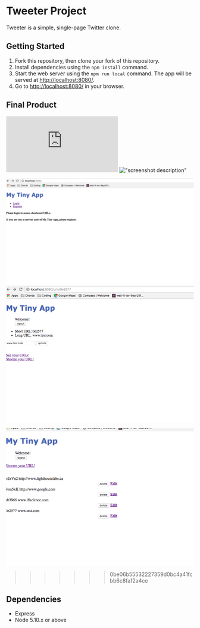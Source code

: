 # Tweeter Project

Tweeter is a simple, single-page Twitter clone.

## Getting Started

1. Fork this repository, then clone your fork of this repository.
2. Install dependencies using the `npm install` command.
3. Start the web server using the `npm run local` command. The app will be served at <http://localhost:8080/>.
4. Go to <http://localhost:8080/> in your browser.


## Final Product
![Login page](https://github.com/camueljackson/TinyApp-2/blob/master/LoginPage.pdf)
!["screenshot description"](#)

![Login page](https://github.com/camueljackson/TinyApp-2/blob/master/loginPage.png?raw=true)
![Page showing shortened URL and long URL, available for edit.](https://github.com/camueljackson/TinyApp-2/blob/master/URLShowPage.png?raw=true)

![URLs database once URLs have been entered. Available delete or update.](https://github.com/camueljackson/TinyApp-2/blob/master/URLDatabase.png?raw=true)
>>>>>>> 0be06b55532227359d0bc4a41fcbb6c8faf2a4ce

## Dependencies

- Express
- Node 5.10.x or above


